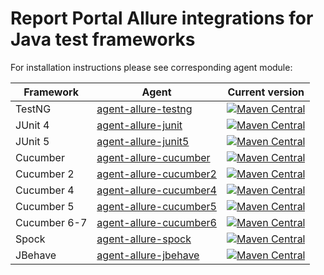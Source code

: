 # Report Portal Allure integrations for Java test frameworks
For installation instructions please see corresponding agent module:

| Framework    | Agent                  | Current version |
| ------------ | -----------------------| --------------- |
| TestNG       | [agent-allure-testng](agent-allure-testng/)       | [![Maven Central](https://img.shields.io/maven-central/v/com.epam.reportportal/agent-allure-testng.svg?label=Maven%20Central)](https://search.maven.org/search?q=g:%22com.epam.reportportal%22%20AND%20a:%22agent-allure-testng%22)       |
| JUnit 4      | [agent-allure-junit](agent-allure-junit/)         | [![Maven Central](https://img.shields.io/maven-central/v/com.epam.reportportal/agent-allure-junit.svg?label=Maven%20Central)](https://search.maven.org/search?q=g:%22com.epam.reportportal%22%20AND%20a:%22agent-allure-junit%22)         |
| JUnit 5      | [agent-allure-junit5](agent-allure-junit5/)       | [![Maven Central](https://img.shields.io/maven-central/v/com.epam.reportportal/agent-allure-junit5.svg?label=Maven%20Central)](https://search.maven.org/search?q=g:%22com.epam.reportportal%22%20AND%20a:%22agent-allure-junit5%22)       |
| Cucumber     | [agent-allure-cucumber](agent-allure-cucumber/)   | [![Maven Central](https://img.shields.io/maven-central/v/com.epam.reportportal/agent-allure-cucumber.svg?label=Maven%20Central)](https://search.maven.org/search?q=g:%22com.epam.reportportal%22%20AND%20a:%22agent-allure-cucumber%22)   |
| Cucumber 2   | [agent-allure-cucumber2](agent-allure-cucumber2/) | [![Maven Central](https://img.shields.io/maven-central/v/com.epam.reportportal/agent-allure-cucumber2.svg?label=Maven%20Central)](https://search.maven.org/search?q=g:%22com.epam.reportportal%22%20AND%20a:%22agent-allure-cucumber2%22) |
| Cucumber 4   | [agent-allure-cucumber4](agent-allure-cucumber4/) | [![Maven Central](https://img.shields.io/maven-central/v/com.epam.reportportal/agent-allure-cucumber4.svg?label=Maven%20Central)](https://search.maven.org/search?q=g:%22com.epam.reportportal%22%20AND%20a:%22agent-allure-cucumber4%22) |
| Cucumber 5   | [agent-allure-cucumber5](agent-allure-cucumber5/) | [![Maven Central](https://img.shields.io/maven-central/v/com.epam.reportportal/agent-allure-cucumber5.svg?label=Maven%20Central)](https://search.maven.org/search?q=g:%22com.epam.reportportal%22%20AND%20a:%22agent-allure-cucumber5%22) |
| Cucumber 6-7 | [agent-allure-cucumber6](agent-allure-cucumber6/) | [![Maven Central](https://img.shields.io/maven-central/v/com.epam.reportportal/agent-allure-cucumber6.svg?label=Maven%20Central)](https://search.maven.org/search?q=g:%22com.epam.reportportal%22%20AND%20a:%22agent-allure-cucumber6%22) |
| Spock        | [agent-allure-spock](agent-allure-spock/)         | [![Maven Central](https://img.shields.io/maven-central/v/com.epam.reportportal/agent-allure-spock.svg?label=Maven%20Central)](https://search.maven.org/search?q=g:%22com.epam.reportportal%22%20AND%20a:%22agent-allure-spock%22)         |
| JBehave      | [agent-allure-jbehave](agent-allure-JBehave/)     | [![Maven Central](https://img.shields.io/maven-central/v/com.epam.reportportal/agent-allure-jbehave.svg?label=Maven%20Central)](https://search.maven.org/search?q=g:%22com.epam.reportportal%22%20AND%20a:%22agent-allure-jbehave%22)     |
